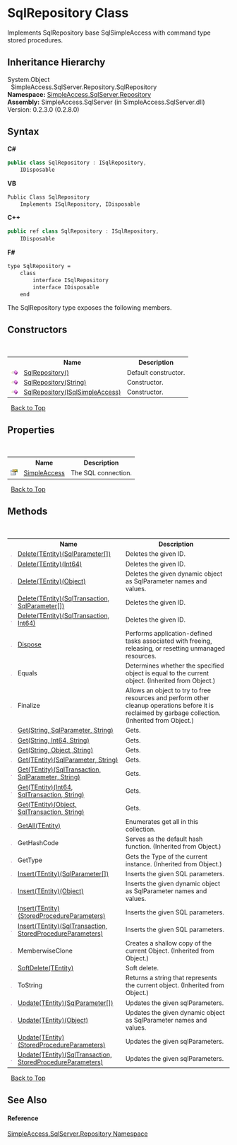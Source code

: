 # SqlRepository Class
 

Implements SqlRepository base SqlSimpleAccess with command type stored procedures.


## Inheritance Hierarchy
System.Object<br />&nbsp;&nbsp;SimpleAccess.SqlServer.Repository.SqlRepository<br />
**Namespace:**&nbsp;<a href="7ca62ec4-9e1e-7797-72d1-08cdad8b8511">SimpleAccess.SqlServer.Repository</a><br />**Assembly:**&nbsp;SimpleAccess.SqlServer (in SimpleAccess.SqlServer.dll) Version: 0.2.3.0 (0.2.8.0)

## Syntax

**C#**<br />
``` C#
public class SqlRepository : ISqlRepository, 
	IDisposable
```

**VB**<br />
``` VB
Public Class SqlRepository
	Implements ISqlRepository, IDisposable
```

**C++**<br />
``` C++
public ref class SqlRepository : ISqlRepository, 
	IDisposable
```

**F#**<br />
``` F#
type SqlRepository =  
    class
        interface ISqlRepository
        interface IDisposable
    end
```

The SqlRepository type exposes the following members.


## Constructors
&nbsp;<table><tr><th></th><th>Name</th><th>Description</th></tr><tr><td>![Public method](media/pubmethod.gif "Public method")</td><td><a href="aeff0c9c-a5c0-41d7-c2db-a696855dde61">SqlRepository()</a></td><td>
Default constructor.</td></tr><tr><td>![Public method](media/pubmethod.gif "Public method")</td><td><a href="9ef63284-f2d3-b4d7-8448-ce95db45d048">SqlRepository(String)</a></td><td>
Constructor.</td></tr><tr><td>![Public method](media/pubmethod.gif "Public method")</td><td><a href="45aee785-c43e-259e-a091-2b6416a64861">SqlRepository(ISqlSimpleAccess)</a></td><td>
Constructor.</td></tr></table>&nbsp;
<a href="#sqlrepository-class">Back to Top</a>

## Properties
&nbsp;<table><tr><th></th><th>Name</th><th>Description</th></tr><tr><td>![Public property](media/pubproperty.gif "Public property")</td><td><a href="2466021e-1260-f76a-4bd5-9e1c6153af03">SimpleAccess</a></td><td>
The SQL connection.</td></tr></table>&nbsp;
<a href="#sqlrepository-class">Back to Top</a>

## Methods
&nbsp;<table><tr><th></th><th>Name</th><th>Description</th></tr><tr><td>![Public method](media/pubmethod.gif "Public method")</td><td><a href="02120975-72b6-28cb-1cf2-485b32b9b9e4">Delete(TEntity)(SqlParameter[])</a></td><td>
Deletes the given ID.</td></tr><tr><td>![Public method](media/pubmethod.gif "Public method")</td><td><a href="63d56d86-37da-7a1e-4b2d-5d497f56ebf1">Delete(TEntity)(Int64)</a></td><td>
Deletes the given ID.</td></tr><tr><td>![Public method](media/pubmethod.gif "Public method")</td><td><a href="a5a6f264-bff5-8f60-850c-66c2e59c2993">Delete(TEntity)(Object)</a></td><td>
Deletes the given dynamic object as SqlParameter names and values.</td></tr><tr><td>![Public method](media/pubmethod.gif "Public method")</td><td><a href="622ae439-0f1a-753c-dd83-d664aa7f33a9">Delete(TEntity)(SqlTransaction, SqlParameter[])</a></td><td>
Deletes the given ID.</td></tr><tr><td>![Public method](media/pubmethod.gif "Public method")</td><td><a href="d6a86500-a1c9-cd71-bb76-b685ee4f860e">Delete(TEntity)(SqlTransaction, Int64)</a></td><td>
Deletes the given ID.</td></tr><tr><td>![Public method](media/pubmethod.gif "Public method")</td><td><a href="fc416b05-bb16-4989-e788-d6c6cb565908">Dispose</a></td><td>
Performs application-defined tasks associated with freeing, releasing, or resetting unmanaged resources.</td></tr><tr><td>![Public method](media/pubmethod.gif "Public method")</td><td>Equals</td><td>
Determines whether the specified object is equal to the current object.
 (Inherited from Object.)</td></tr><tr><td>![Protected method](media/protmethod.gif "Protected method")</td><td>Finalize</td><td>
Allows an object to try to free resources and perform other cleanup operations before it is reclaimed by garbage collection.
 (Inherited from Object.)</td></tr><tr><td>![Public method](media/pubmethod.gif "Public method")</td><td><a href="c0ccdbfe-58fc-6512-7642-33f056e78b7f">Get(String, SqlParameter, String)</a></td><td>
Gets.</td></tr><tr><td>![Public method](media/pubmethod.gif "Public method")</td><td><a href="9243d255-79f1-1dee-7928-f09018e6f3d3">Get(String, Int64, String)</a></td><td>
Gets.</td></tr><tr><td>![Public method](media/pubmethod.gif "Public method")</td><td><a href="2fee08d6-849c-7937-8a8c-d577d6a23417">Get(String, Object, String)</a></td><td>
Gets.</td></tr><tr><td>![Public method](media/pubmethod.gif "Public method")</td><td><a href="c26c7233-7018-b71f-d4c4-81b18a15de91">Get(TEntity)(SqlParameter, String)</a></td><td>
Gets.</td></tr><tr><td>![Public method](media/pubmethod.gif "Public method")</td><td><a href="2265b452-3860-f150-1d66-c822dcbe0afc">Get(TEntity)(SqlTransaction, SqlParameter, String)</a></td><td>
Gets.</td></tr><tr><td>![Public method](media/pubmethod.gif "Public method")</td><td><a href="43801d9a-d0ae-1d09-baf2-cb72c6cab07a">Get(TEntity)(Int64, SqlTransaction, String)</a></td><td>
Gets.</td></tr><tr><td>![Public method](media/pubmethod.gif "Public method")</td><td><a href="cc042bd8-7cd1-8519-5364-2c40e4da2460">Get(TEntity)(Object, SqlTransaction, String)</a></td><td>
Gets.</td></tr><tr><td>![Public method](media/pubmethod.gif "Public method")</td><td><a href="d2458443-4beb-9dac-a054-922bd71d680d">GetAll(TEntity)</a></td><td>
Enumerates get all in this collection.</td></tr><tr><td>![Public method](media/pubmethod.gif "Public method")</td><td>GetHashCode</td><td>
Serves as the default hash function.
 (Inherited from Object.)</td></tr><tr><td>![Public method](media/pubmethod.gif "Public method")</td><td>GetType</td><td>
Gets the Type of the current instance.
 (Inherited from Object.)</td></tr><tr><td>![Public method](media/pubmethod.gif "Public method")</td><td><a href="868aeed4-e41a-0267-cde3-b5cbb2e387f2">Insert(TEntity)(SqlParameter[])</a></td><td>
Inserts the given SQL parameters.</td></tr><tr><td>![Public method](media/pubmethod.gif "Public method")</td><td><a href="e2e2a73b-72ba-1504-fc8c-f1df38244020">Insert(TEntity)(Object)</a></td><td>
Inserts the given dynamic object as SqlParameter names and values.</td></tr><tr><td>![Public method](media/pubmethod.gif "Public method")</td><td><a href="689439f2-c726-edc1-5a2b-2967f63e26b0">Insert(TEntity)(StoredProcedureParameters)</a></td><td>
Inserts the given SQL parameters.</td></tr><tr><td>![Public method](media/pubmethod.gif "Public method")</td><td><a href="d85a05c6-32f3-c37e-090f-929112ac3ca7">Insert(TEntity)(SqlTransaction, StoredProcedureParameters)</a></td><td>
Inserts the given SQL parameters.</td></tr><tr><td>![Protected method](media/protmethod.gif "Protected method")</td><td>MemberwiseClone</td><td>
Creates a shallow copy of the current Object.
 (Inherited from Object.)</td></tr><tr><td>![Public method](media/pubmethod.gif "Public method")</td><td><a href="be3232cd-a8e7-86b8-408d-54f806bf7d21">SoftDelete(TEntity)</a></td><td>
Soft delete.</td></tr><tr><td>![Public method](media/pubmethod.gif "Public method")</td><td>ToString</td><td>
Returns a string that represents the current object.
 (Inherited from Object.)</td></tr><tr><td>![Public method](media/pubmethod.gif "Public method")</td><td><a href="4e7cc20a-1b3d-35e7-21c1-65516763ccff">Update(TEntity)(SqlParameter[])</a></td><td>
Updates the given sqlParameters.</td></tr><tr><td>![Public method](media/pubmethod.gif "Public method")</td><td><a href="37634116-d6e7-5b0f-1c87-a04f7d4a78f6">Update(TEntity)(Object)</a></td><td>
Updates the given dynamic object as SqlParameter names and values.</td></tr><tr><td>![Public method](media/pubmethod.gif "Public method")</td><td><a href="7232a8bb-6f84-cfcf-2963-ed4ceefe6274">Update(TEntity)(StoredProcedureParameters)</a></td><td>
Updates the given sqlParameters.</td></tr><tr><td>![Public method](media/pubmethod.gif "Public method")</td><td><a href="eb553a24-6a8d-2dca-a638-6f1e36b87544">Update(TEntity)(SqlTransaction, StoredProcedureParameters)</a></td><td>
Updates the given sqlParameters.</td></tr></table>&nbsp;
<a href="#sqlrepository-class">Back to Top</a>

## See Also


#### Reference
<a href="7ca62ec4-9e1e-7797-72d1-08cdad8b8511">SimpleAccess.SqlServer.Repository Namespace</a><br />